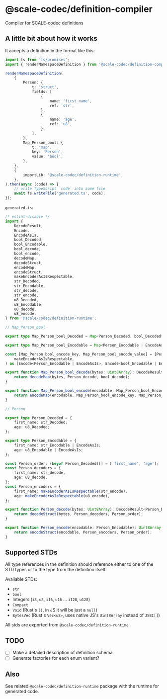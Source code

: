 # @scale-codec/definition-compiler

Compiler for SCALE-codec definitions

## A little bit about how it works

It accepts a definition in the format like this:

```ts
import fs from 'fs/promises';
import { renderNamespaceDefinition } from '@scale-codec/definition-compiler';

renderNamespaceDefinition(
    {
        Person: {
            t: 'struct',
            fields: [
                {
                    name: 'first_name',
                    ref: 'str',
                },
                {
                    name: 'age',
                    ref: 'u8',
                },
            ],
        },
        Map_Person_bool: {
            t: 'map',
            key: 'Person',
            value: 'bool',
        },
    },
    {
        importLib: '@scale-codec/definition-runtime',
    },
).then(async (code) => {
    // write TypeScript `code` into some file
    await fs.writeFile('generated.ts', code);
});
```

`generated.ts`:

```ts
/* eslint-disable */
import {
    DecodeResult,
    Encode,
    EncodeAsIs,
    bool_Decoded,
    bool_Encodable,
    bool_decode,
    bool_encode,
    decodeMap,
    decodeStruct,
    encodeMap,
    encodeStruct,
    makeEncoderAsIsRespectable,
    str_Decoded,
    str_Encodable,
    str_decode,
    str_encode,
    u8_Decoded,
    u8_Encodable,
    u8_decode,
    u8_encode,
} from '@scale-codec/definition-runtime';

// Map_Person_bool

export type Map_Person_bool_Decoded = Map<Person_Decoded, bool_Decoded>;

export type Map_Person_bool_Encodable = Map<Person_Encodable | EncodeAsIs, bool_Encodable | EncodeAsIs>;

const [Map_Person_bool_encode_key, Map_Person_bool_encode_value] = [Person_encode, bool_encode].map(
    makeEncoderAsIsRespectable,
) as [Encode<Person_Encodable | EncodeAsIs>, Encode<bool_Encodable | EncodeAsIs>];

export function Map_Person_bool_decode(bytes: Uint8Array): DecodeResult<Map_Person_bool_Decoded> {
    return decodeMap(bytes, Person_decode, bool_decode);
}

export function Map_Person_bool_encode(encodable: Map_Person_bool_Encodable): Uint8Array {
    return encodeMap(encodable, Map_Person_bool_encode_key, Map_Person_bool_encode_value);
}

// Person

export type Person_Decoded = {
    first_name: str_Decoded;
    age: u8_Decoded;
};

export type Person_Encodable = {
    first_name: str_Encodable | EncodeAsIs;
    age: u8_Encodable | EncodeAsIs;
};

const Person_order: (keyof Person_Decoded)[] = ['first_name', 'age'];
const Person_decoders = {
    first_name: str_decode,
    age: u8_decode,
};
const Person_encoders = {
    first_name: makeEncoderAsIsRespectable(str_encode),
    age: makeEncoderAsIsRespectable(u8_encode),
};

export function Person_decode(bytes: Uint8Array): DecodeResult<Person_Decoded> {
    return decodeStruct(bytes, Person_decoders, Person_order);
}

export function Person_encode(encodable: Person_Encodable): Uint8Array {
    return encodeStruct(encodable, Person_encoders, Person_order);
}
```

## Supported STDs

All type references in the definition should reference either to one of the STD types or to the type from the definition itself.

Available STDs:

-   `str`
-   `bool`
-   Integers (`i8`, `u8`, `i16`, `u16` ... `i128`, `u128`)
-   `Compact`
-   `Void` (Rust's `()`, in JS it will be just a `null`)
-   `BytesVec` (Rust's `Vec<u8>`, uses native JS's `Uint8Array` instead of `JSBI[]`)

All stds are exported from `@scale-codec/definition-runtime`

## TODO

-   [ ] Make a detailed description of definition schema
-   [ ] Generate factories for each enum variant?

## Also

See related `@scale-codec/definition-runtime` package with the runtime for generated code.
